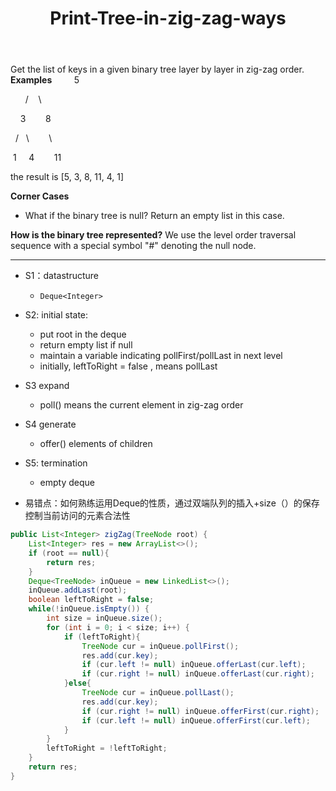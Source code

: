 ﻿---
layout: default
title: Print-Tree-in-zig-zag-ways
narrow: true
---
Get the list of keys in a given binary tree layer by layer in zig-zag order.
**Examples**
        5

      /    \

    3        8

  /   \        \

 1     4        11

the result is [5, 3, 8, 11, 4, 1]

**Corner Cases**
- What if the binary tree is null? Return an empty list in this case.

**How is the binary tree represented?**
We use the level order traversal sequence with a special symbol "#" denoting the null node.

***
- S1：datastructure
	- `Deque<Integer>`
- S2: initial state:
	- put root in the deque
	- return empty list if null
	- maintain a variable indicating pollFirst/pollLast in next level
	- initially, leftToRight = false , means pollLast
- S3 expand
	- poll() means the current element in zig-zag order
- S4 generate
	- offer() elements of children
- S5: termination
	- empty deque

- 易错点：如何熟练运用Deque的性质，通过双端队列的插入+size（）的保存控制当前访问的元素合法性

```java
public List<Integer> zigZag(TreeNode root) {  
    List<Integer> res = new ArrayList<>();  
    if (root == null){  
        return res;  
    }  
    Deque<TreeNode> inQueue = new LinkedList<>();  
    inQueue.addLast(root);  
    boolean leftToRight = false;  
    while(!inQueue.isEmpty()) {  
        int size = inQueue.size();  
        for (int i = 0; i < size; i++) {  
            if (leftToRight){  
                TreeNode cur = inQueue.pollFirst();  
                res.add(cur.key);  
                if (cur.left != null) inQueue.offerLast(cur.left);  
                if (cur.right != null) inQueue.offerLast(cur.right);  
            }else{  
                TreeNode cur = inQueue.pollLast();  
                res.add(cur.key);  
                if (cur.right != null) inQueue.offerFirst(cur.right);  
                if (cur.left != null) inQueue.offerFirst(cur.left);  
            }  
        }  
        leftToRight = !leftToRight;  
    }  
    return res;  
}
```
